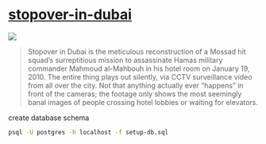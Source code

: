 # [stopover-in-dubai](https://www.youtube.com/watch?v=ijVK6-85RkU)

![](http://greg.org/archive/stopover_dubai_scr1.jpg)

> Stopover in Dubai is the meticulous reconstruction of a Mossad hit squad’s surreptitious mission to assassinate Hamas military commander Mahmoud al-Mahbouh in his hotel room on January 19, 2010. The entire thing plays out silently, via CCTV surveillance video from all over the city. Not that anything actually ever “happens” in front of the cameras; the footage only shows the most seemingly banal images of people crossing hotel lobbies or waiting for elevators.

create database schema

```sh
psql -U postgres -h localhost -f setup-db.sql
```
